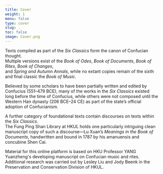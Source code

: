 ```yaml
---
title: Cover
weight: 1
menu: false
type: cover
slug: .
toc: false
image: Cover.png
---
```


Texts compiled as part of the *Six Classics* form the canon of Confucian thought.<br> Multiple versions exist of the *Book of Odes*, *Book of Documents*, *Book of Rites*, *Book of Changes*,<br> and *Spring and Autumn Annals*, while no extant copies remain of the sixth and final classic the *Book of Music*.

Believed by some scholars to have been partially written and edited by Confucius (551–479 BCE), many of the works in the *Six Classics* existed long before the time of Confucius, while others were not composed until the Western Han dynasty (206 BCE–24 CE) as part of the state’s official adoption of Confucianism.

A further category of foundational texts contain discourses on texts within the *Six Classics*.<br> The Fung Ping Shan Library at HKUL holds one particularly intriguing clean manuscript copy of such a discourse—Lu Xuan’s *Meanings in the Book of Documents*, handwritten and bound in 1787 by his amanuensis and concubine Shen Cai.

Material for this online platform is based on HKU Professor YANG Yuanzheng's developing manuscript on Confucian music and rites. Additional research was carried out by Lesley Liu and Jody Beenk in the Preservation and Conservation Division of HKUL.
